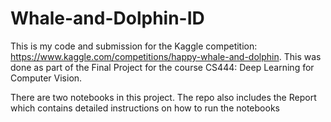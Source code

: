 # Whale-and-Dolphin-ID

This is my code and submission for the Kaggle competition: https://www.kaggle.com/competitions/happy-whale-and-dolphin. This was done as part of the Final Project for the course CS444: Deep Learning for Computer Vision.

There are two notebooks in this project. The repo also includes the Report which contains detailed instructions on how to run the notebooks
